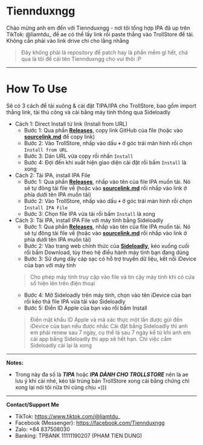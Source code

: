 # Tiennduxngg
Chào mừng anh em đến với Tiennduxngg - nơi tôi tổng hợp IPA đã up trên TikTok: @liamtdu_ để ae có thể lấy link rồi paste thẳng vào TrollStore để tải. Không cần phải vào link drive chi cho lằng nhằng
> Đây không phải là repository để patch hay là phần mềm gì hết, chả qua là tôi để cái tên Tiennduxngg cho vui thôi :P

-----------------------
# How To Use
Sẽ có 3 cách để tải xuông & cài đặt TIPA/IPA cho TrollStore, bao gồm import thẳng link, tải thủ công và cài bằng máy tính thông qua Sideloadly
- Cách 1: Direct Install từ link (Install from URL)
  * Bước 1: Qua phần **[Releases](https://github.com/Astear17/iDevicePatcher/releases/tag/1.0)**, copy link GitHub của file (hoặc vào **[sourcelink.md](https://github.com/Astear17/iDevicePatcher/blob/main/sourcefile.md)** để copy link)
  * Bước 2: Vào TrollStore, nhấp vào dấu **`+`** ở góc trái màn hình rồi chọn `Install from URL`
  * Bước 3: Dán URL vừa copy rồi nhấn `Install`
  * Bước 4: Đợi đến khi xuất hiện giao diện cài đặt rồi bấm `Install` là xong
- Cách 2: Tải IPA, install IPA File
  * Bước 1: Qua phần **[Releases](https://github.com/Astear17/iDevicePatcher/releases/tag/1.0)**, nhấp vào tên của file IPA muốn tải. Nó sẽ tự đông tải file về (hoặc vào **[sourcelink.md](https://github.com/Astear17/iDevicePatcher/blob/main/sourcefile.md)** rồi nhấp vào link ở phía dưới tên IPA muốn tải)
  * Bước 2: Vào TrollStore, nhấp vào dấu **`+`** ở góc trái màn hình rồi chọn `Install IPA File`
  * Bước 3: Chọn file IPA vừa tải rồi bấm `Install` là xong
- Cách 3: Tải IPA, install IPA File với máy tính bằng Sideloadly
  * Bước 1: Qua phần **[Releases](https://github.com/Astear17/iDevicePatcher/releases/tag/1.0)**, nhấp vào tên của file IPA muốn tải. Nó sẽ tự đông tải file về (hoặc vào **[sourcelink.md](https://github.com/Astear17/iDevicePatcher/blob/main/sourcefile.md)** rồi nhấp vào link ở phía dưới tên IPA muốn tải)
  * Bước 2: Vào trang web chính thức của **[Sideloadly](https://sideloadly.io)**, kéo xuống cuối rồi bấm Download, tùy theo hệ điều hành máy tính bạn đang dùng
  * Bước 3: Sử dụng dây cáp sạc có hỗ trợ truyền dữ liệu, kết nối iDevice của bạn với máy tính<br>
  > Cho phép máy tính truy cập vào file và tin cậy máy tính khi có cửa sổ hiện lên trên điện thoại
  * Bước 4: Mở Sideloadly trên máy tính, chọn vào tên iDevice của bạn rồi kéo thả file IPA vừa tải vào Sideloadly
  * Bước 5: Điền ID Apple của bạn vào rồi bấm Install <br>
  > Điền mật khẩu ID Apple và mã xác thực một lần được gửi đến iDevice của bạn nếu được nhắc
  > Cài đặt bằng Sideloadly thì anh em phải renew sau 7 ngày, cụ thể là sau 7 ngày kể từ khi anh em cài app bằng Sideloadly thì app sẽ hết hạn. Chỉ việc cắm Sideloadly cài lại là xong
-----------------------
**Notes:**
- Trong này đa số là ***TIPA*** hoặc ***IPA DÀNH CHO TROLLSTORE*** nên là ae lưu ý khi cài nhé, kẻo tải trúng bản TrollStore xong cài bằng chứng chỉ xong lại nói tôi nữa thì cũng chịu =)))
-----------------------
**Contact/Support Me**
- TikTok: https://www.tiktok.com/@liamtdu_
- Facebook (Messenger): https://facebook.com/Tiennduxngg
- Zalo: +84 837508030
- Banking: TPBANK 11111190207 (PHAM TIEN DUNG)

